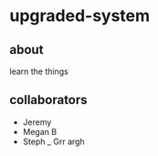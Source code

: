 # upgraded-system

## about

learn the things

## collaborators

- Jeremy
- Megan B
- Steph 
_ Grr argh

